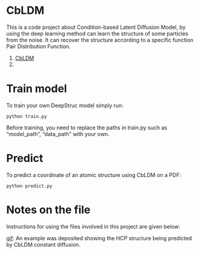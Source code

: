 # CbLDM
This is a code project about Condition-based Latent Diffusion Model, by using the deep learning method can learn the structure of some particles from the noise. It can recover the structure according to a specific function Pair Distribution Function.
1. [CbLDM](#CbLDM)
2. 
# Train model
To train your own DeepStruc model simply run:
```
python train.py
```
Before training, you need to replace the paths in train.py such as “model_path”, “data_path” with your own.

# Predict
To predict a coordinate of an atomic structure using CbLDM on a PDF:
```
python predict.py
```

# Notes on the file
Instructions for using the files involved in this project are given below:

[gif](\gif): An example was deposited showing the HCP structure being predicted by CbLDM constant diffusion.
